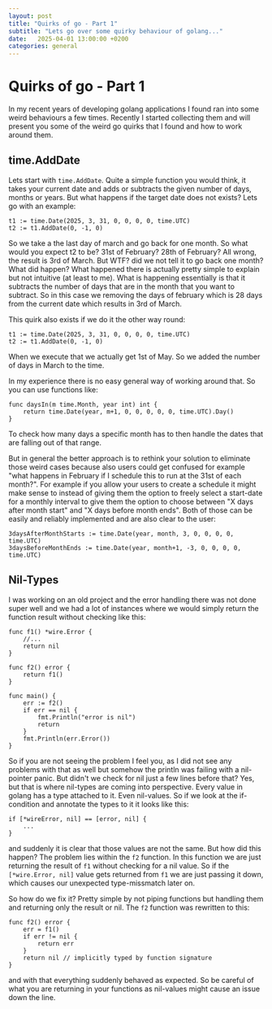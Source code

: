 ```yaml
---
layout: post
title: "Quirks of go - Part 1"
subtitle: "Lets go over some quirky behaviour of golang..."
date:   2025-04-01 13:00:00 +0200
categories: general
---
```


# Quirks of go - Part 1
In my recent years of developing golang applications I found ran into some weird behaviours a few times. Recently I started collecting them and will present you some of the weird go quirks that I found and how to work around them.

## time.AddDate
Lets start with `time.AddDate`. Quite a simple function you would think, it takes your current date and adds or subtracts the given number of days, months or years. But what happens if the target date does not exists? Lets go with an example:
```
t1 := time.Date(2025, 3, 31, 0, 0, 0, 0, time.UTC)
t2 := t1.AddDate(0, -1, 0)
```
So we take a the last day of march and go back for one month. So what would you expect t2 to be? 31st of February? 28th of February? All wrong, the result is 3rd of March. But WTF? did we not tell it to go back one month? What did happen?
What happened there is actually pretty simple to explain but not intuitive (at least to me). What is happening essentially is that it subtracts the number of days that are in the month that you want to subtract.
So in this case we removing the days of february which is 28 days from the current date which results in 3rd of March.

This quirk also exists if we do it the other way round:
```
t1 := time.Date(2025, 3, 31, 0, 0, 0, 0, time.UTC)
t2 := t1.AddDate(0, -1, 0)
```
When we execute that we actually get 1st of May. So we added the number of days in March to the time.

In my experience there is no easy general way of working around that. So you can use functions like:
```
func daysIn(m time.Month, year int) int {
    return time.Date(year, m+1, 0, 0, 0, 0, 0, time.UTC).Day()
}
```
To check how many days a specific month has to then handle the dates that are falling out of that range.

But in general the better approach is to rethink your solution to eliminate those weird cases because also users could get confused for example "what happens in February if I schedule this to run at the 31st of each month?".
For example if you allow your users to create a schedule it might make sense to instead of giving them the option to freely select a start-date for a monthly interval to give them the option to choose between "X days after month start" and "X days before month ends".
Both of those can be easily and reliably implemented and are also clear to the user:
```
3daysAfterMonthStarts := time.Date(year, month, 3, 0, 0, 0, 0, time.UTC)
3daysBeforeMonthEnds := time.Date(year, month+1, -3, 0, 0, 0, 0, time.UTC)
```

## Nil-Types
I was working on an old project and the error handling there was not done super well and we had a lot of instances where we would simply return the function result without checking like this:
```
func f1() *wire.Error {
    //...
    return nil
}

func f2() error {
    return f1()
}

func main() {
    err := f2()
    if err == nil {
        fmt.Println("error is nil")
        return
    }
    fmt.Println(err.Error())
}
```
So if you are not seeing the problem I feel you, as I did not see any problems with that as well but somehow the println was failing with a nil-pointer panic. But didn't we check for nil just a few lines before that? Yes, but that is where nil-types are coming into perspective.
Every value in golang has a type attached to it. Even nil-values. So if we look at the if-condition and annotate the types to it it looks like this:
```
if [*wireError, nil] == [error, nil] {
    ...
}
```
and suddenly it is clear that those values are not the same. But how did this happen? 
The problem lies within the `f2` function. In this function we are just returning the result of `f1` without checking for a nil value. So if the `[*wire.Error, nil]` value gets returned from `f1` we are just passing it down, which causes our unexpected type-missmatch later on.

So how do we fix it? Pretty simple by not piping functions but handling them and returning only the result or nil. The `f2` function was rewritten to this:
```
func f2() error {
    err = f1()
    if err != nil {
        return err
    }
    return nil // implicitly typed by function signature
}
```
and with that everything suddenly behaved as expected. So be careful of what you are returning in your functions as nil-values might cause an issue down the line.
